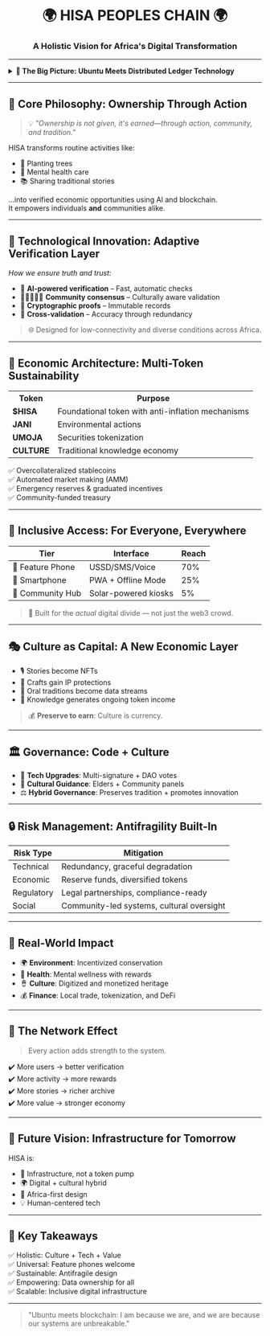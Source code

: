 <h1 align="center">🌍 HISA PEOPLES CHAIN 🌍</h1>
<h3 align="center">A Holistic Vision for Africa's Digital Transformation</h3>

<hr>

<details>
<summary><strong>🚀 The Big Picture: Ubuntu Meets Distributed Ledger Technology</strong></summary>

<p>
HISA PEOPLES CHAIN is a grassroots movement powered by a robust digital framework—bringing together everyday Africans, agentic AI, and blockchain to solve SDGs through action, ownership, and reward.

✨ HISA enables users to earn value from real-world activities like planting trees, caring for mental health, and preserving cultural knowledge using the power of agentic AI and smart contracts on <strong>Hedera</strong>.

🧠 This is not just a crypto initiative—it’s a people-powered digital economy that works on any device, including basic feature phones.

🌿 <strong>"HISA" means ownership</strong>, giving users control of their data, culture, and future through inclusive, intelligent systems.
</p>

</details>

---

## 🔑 Core Philosophy: Ownership Through Action

> 💡 *"Ownership is not given, it's earned—through action, community, and tradition."*

HISA transforms routine activities like:
- 🌱 Planting trees
- 🧘 Mental health care
- 📚 Sharing traditional stories

...into verified economic opportunities using AI and blockchain.  
It empowers individuals **and** communities alike.

---

## 🔧 Technological Innovation: Adaptive Verification Layer

<p><em>How we ensure truth and trust:</em></p>

- 🤖 **AI-powered verification** – Fast, automatic checks  
- 🧑🏽‍🤝‍🧑🏿 **Community consensus** – Culturally aware validation  
- 🔐 **Cryptographic proofs** – Immutable records  
- 🔁 **Cross-validation** – Accuracy through redundancy

> 🌐 Designed for low-connectivity and diverse conditions across Africa.

---

## 💸 Economic Architecture: Multi-Token Sustainability

<table>
<tr><th>Token</th><th>Purpose</th></tr>
<tr><td><strong>$HISA</strong></td><td>Foundational token with anti-inflation mechanisms</td></tr>
<tr><td><strong>JANI</strong></td><td>Environmental actions</td></tr>
<tr><td><strong>UMOJA</strong></td><td>Securities tokenization</td></tr>
<tr><td><strong>CULTURE</strong></td><td>Traditional knowledge economy</td></tr>
</table>

✅ Overcollateralized stablecoins  
✅ Automated market making (AMM)  
✅ Emergency reserves & graduated incentives  
✅ Community-funded treasury

---

## 📱 Inclusive Access: For Everyone, Everywhere

<div align="center">

| Tier | Interface | Reach |
|------|-----------|-------|
| 💬 Feature Phone | USSD/SMS/Voice | 70% |
| 📲 Smartphone | PWA + Offline Mode | 25% |
| 🏫 Community Hub | Solar-powered kiosks | 5% |

</div>

> 📡 Built for the *actual* digital divide — not just the web3 crowd.

---

## 🎭 Culture as Capital: A New Economic Layer

- 🎙️ Stories become NFTs  
- 🧵 Crafts gain IP protections  
- 🎥 Oral traditions become data streams  
- 📜 Knowledge generates ongoing token income

> 💰 **Preserve to earn**: Culture is currency.

---

## 🏛️ Governance: Code + Culture

- 🔐 **Tech Upgrades**: Multi-signature + DAO votes  
- 👥 **Cultural Guidance**: Elders + Community panels  
- ⚖️ **Hybrid Governance**: Preserves tradition + promotes innovation

---

## 🔒 Risk Management: Antifragility Built-In

| Risk Type | Mitigation |
|-----------|------------|
| Technical | Redundancy, graceful degradation |
| Economic | Reserve funds, diversified tokens |
| Regulatory | Legal partnerships, compliance-ready |
| Social | Community-led systems, cultural oversight |

---

## 🌱 Real-World Impact

- 🌍 **Environment**: Incentivized conservation  
- 🧠 **Health**: Mental wellness with rewards  
- 🪘 **Culture**: Digitized and monetized heritage  
- 💰 **Finance**: Local trade, tokenization, and DeFi

---

## 🔗 The Network Effect

> Every action adds strength to the system.

✔️ More users → better verification  
✔️ More activity → more rewards  
✔️ More stories → richer archive  
✔️ More value → stronger economy

---

## 🌅 Future Vision: Infrastructure for Tomorrow

HISA is:
- 🔧 Infrastructure, not a token pump  
- 🌍 Digital + cultural hybrid  
- 🧱 Africa-first design  
- 💡 Human-centered tech

---

## 🧭 Key Takeaways

✅ Holistic: Culture + Tech + Value  
✅ Universal: Feature phones welcome  
✅ Sustainable: Antifragile design  
✅ Empowering: Data ownership for all  
✅ Scalable: Inclusive digital infrastructure

---

<blockquote>
"Ubuntu meets blockchain: I am because we are, and we are because our systems are unbreakable."
</blockquote>
